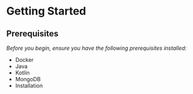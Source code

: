 # Getting Started

## Prerequisites
*Before you begin, ensure you have the following prerequisites installed:*

- Docker
- Java
- Kotlin
- MongoDB
- Installation

<Blog-post post link get  blog>
